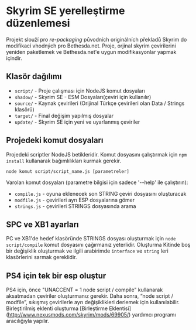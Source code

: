 # Skyrim SE yerelleştirme düzenlemesi

Projekt slouží pro *re-packaging* původních originálních překladů Skyrim do modifikací vhodných pro Bethesda.net.
Proje, orjinal skyrim çevirilerini yeniden paketlemek ve Bethesda.net'e uygun modifikasyonlar yapmak içindir.

## Klasör dağılımı

 * `script/` - Proje çalışması için NodeJS komut dosyaları
 * `shadow/` - Skyrim SE - ESM Dosyaları(çeviri için kullanılır)
 * `source/` - Kaynak çevirileri (Orijinal Türkçe çevirileri olan Data / Strings klasörü)
 * `target/` - Final değişim yapılmış dosyalar
 * `update/` - Skyrim SE için yeni ve uyarlanmış çeviriler

## Projedeki komut dosyaları

Projedeki scriptler NodeJS betikleridir. Komut dosyasını çalıştırmak için `npm install` kullanarak bağımlılıkları kurmak gerekir.

    node komut script/script_name.js [parametreler]

Varolan komut dosyaları (parametre bilgisi için sadece '--help' ile çalıştırın):

 * `compile.js` - oyuna eklenecek son STRING çeviri dosyasını oluşturacak
 * `modfile.js` - çevirileri ayrı ESP dosyalarına gömer
 * `strings.js` - çevirileri STRINGS dosyasında arama

## SPC ve XB1 ayarları

PC ve XB1'de hedef klasöründe STRINGS dosyası oluşturmak için `node script/compile` komut dosyasını çağırmanız yeterlidir.
Oluşturma Kitinde boş bir değişiklik oluşturmak ve ilgili arabirimde `interface` ve `string` leri klasörlerini sarmak gereklidir.

## PS4 için tek bir esp oluştur

PS4 için, önce "UNACCENT = 1 node script / compile" kullanarak aksatmadan çeviriler oluşturmanız gerekir.
Daha sonra, “node script / modfile”, sıkışmış çevirilerle ayrı değişiklikleri derlemek için kullanılabilir.
Birleştirilmiş eklenti oluşturma [Birleştirme Eklentisi] (http://www.nexusmods.com/skyrim/mods/69905/) yardımcı programı aracılığıyla yapılır.
